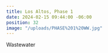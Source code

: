 ```yaml
---
title: Los Altos, Phase 1
date: 2024-02-15 09:44:00 -06:00
position: 32
image: "/uploads/PHASE%201%20WW.jpg"
---
```


Wastewater
